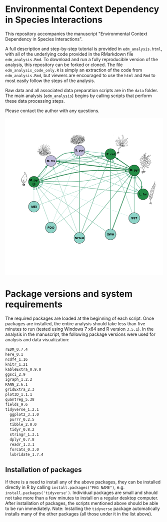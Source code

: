 # Environmental Context Dependency in Species Interactions
This repository accompanies the manuscript "Environmental Context Dependency in Species Interactions".

A full description and step-by-step tutorial is provided in `edm_analysis.html`, with all of the underlying code provided in the RMarkdown file `edm_analysis.Rmd`. To download and run a fully reproducible version of the analysis, this repository can be forked or cloned. The file `edm_analysis_code_only.R` is simply an extraction of the code from `edm_analysis.Rmd`, but viewers are encouraged to use the `html` and `Rmd` to most easily follow the steps of the analysis.

Raw data and all associated data preparation scripts are in the `data` folder. The main analysis (`edm_analysis`) begins by calling scripts that perform these data processing steps.

Please contact the author with any questions.

![](ccm_network_w_icons.png)


# Package versions and system requirements

The required packages are loaded at the beginning of each script. Once packages are installed, the entire analysis should take less than five minutes to run (tested using Windows 7 x64 and R version `3.5.1`). In the analysis in the manuscript, the following package versions were used for analysis and data visualization:

```
rEDM_0.7.4
here_0.1
ncdf4_1.16
knitr_1.21
kableExtra_0.9.0
ggsci_2.9
igraph_1.2.2
RANN_2.6.1
gridExtra_2.3
plot3D_1.1.1
quantreg_5.38
fields_9.6
tidyverse_1.2.1
  ggplot2_3.1.0
  purrr_0.2.5
  tibble_2.0.0
  tidyr_0.8.2
  stringr_1.3.1
  dplyr_0.7.8
  readr_1.3.1
  forcats_0.3.0
  lubridate_1.7.4
```

## Installation of packages

If there is a need to install any of the above packages, they can be installed directly in R by calling `install.packages("PKG NAME")`, e.g. `install.packages('tidyverse')`. Individual packages are small and should not take more than a few minutes to install on a regular desktop computer. After installation of packages, the scripts mentioned above should be able to be run immediately.
Note: Installing the `tidyverse` package automatically installs many of the other packages (all those under it in the list above).
